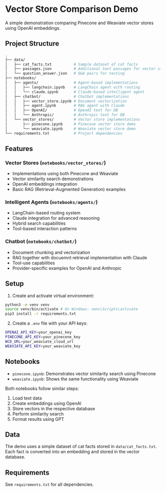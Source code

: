 # Vector Store Comparison Demo

A simple demonstration comparing Pinecone and Weaviate vector stores using OpenAI embeddings.

## Project Structure

```bash
.
├── data/
│   ├── cat_facts.txt          # Sample dataset of cat facts
│   ├── passages.json          # Additional text passages for vector store
│   └── question_answer.json   # Q&A pairs for testing
├── notebooks/
│   ├── agents/                # Agent-based implementations
│   │   ├── langchain.ipynb    # LangChain agent with routing
│   │   └── claude.ipynb       # Claude-based intelligent agent
│   ├── chatbot/               # Chatbot implementations
│   │   ├── vector_store.ipynb # Document vectorization
│   │   ├── agent.ipynb        # RAG agent with Claude
│   │   ├── OpenAI/            # OpenAI text for DB
│   │   └── Anthropic/         # Anthropic text for DB
│   └── vector_stores/         # Vector store implementations
│       ├── pinecone.ipynb     # Pinecone vector store demo
│       └── weaviate.ipynb     # Weaviate vector store demo
└── requirements.txt           # Project dependencies
```




## Features

### Vector Stores (`notebooks/vector_stores/`)
- Implementations using both Pinecone and Weaviate
- Vector similarity search demonstrations
- OpenAI embeddings integration
- Basic RAG (Retrieval-Augmented Generation) examples

### Intelligent Agents (`notebooks/agents/`)
- LangChain-based routing system
- Claude integration for advanced reasoning
- Hybrid search capabilities
- Tool-based interaction patterns

### Chatbot (`notebooks/chatbot/`)
- Document chunking and vectorization
- RAG together with docuemnt retrieval implementation with Claude 
- Tool-use capabilities
- Provider-specific examples for OpenAI and Anthropic

## Setup

1. Create and activate virtual environment:
```bash
python3 -m venv venv
source venv/bin/activate # On Windows: venv\Scripts\activate
pip3 install -r requirements.txt
```


2. Create a `.env` file with your API keys:
```bash
OPENAI_API_KEY=your_openai_key
PINECONE_API_KEY=your_pinecone_key
WCD_URL=your_weaviate_cloud_url
WEAVIATE_API_KEY=your_weaviate_key
```

## Notebooks
- `pinecone.ipynb`: Demonstrates vector similarity search using Pinecone
- `weaviate.ipynb`: Shows the same functionality using Weaviate

Both notebooks follow similar steps:
1. Load text data
2. Create embeddings using OpenAI
3. Store vectors in the respective database
4. Perform similarity search
5. Format results using GPT

## Data
The demo uses a simple dataset of cat facts stored in `data/cat_facts.txt`. Each fact is converted into an embedding and stored in the vector database.

## Requirements
See `requirements.txt` for all dependencies.